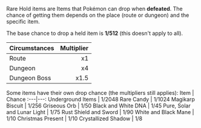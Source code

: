 Rare Hold items are Items that Pokémon can drop when **defeated**. The chance of getting them depends on the place (route or dungeon) and the specific item.

The base chance to drop a held item is **1/512** (this doesn't apply to all).

Circumstances | Multiplier
:---|---:
Route | x1
Dungeon | x4
Dungeon Boss | x1.5

Some items have their own drop chance (the multipliers still applies):
Item | Chance
:---|---:
Underground Items | 1/2048
Rare Candy | 1/1024
Magikarp Biscuit | 1/256
Griseous Orb | 1/50
Black and White DNA | 1/45
Pure, Solar and Lunar Light | 1/75
Rust Shield and Sword | 1/90
White and Black Mane | 1/10
Christmas Present | 1/10
Crystallized Shadow | 1/8
